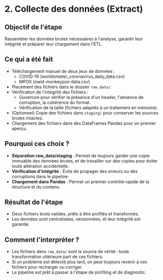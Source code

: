 # 2. Collecte des données (Extract)

## Objectif de l'étape
Rassembler les données brutes nécessaires à l'analyse, garantir leur intégrité et préparer leur chargement dans l'ETL.

## Ce qui a été fait
- Téléchargement manuel de deux jeux de données :
  - COVID-19 (worldometer_coronavirus_daily_data.csv)
  - MPOX (owid-monkeypox-data.csv)
- Placement des fichiers dans le dossier `raw_data/`.
- Vérification de l'intégrité des fichiers :
  - Ouverture pour vérifier la présence d'un header, l'absence de corruption, la cohérence du format.
  - Vérification de la taille (fichiers adaptés à un traitement en mémoire).
- (Optionnel) Copie des fichiers dans `staging/` pour conserver les sources brutes intactes.
- Chargement des fichiers dans des DataFrames Pandas pour un premier aperçu.

## Pourquoi ces choix ?
- **Séparation raw_data/staging** : Permet de toujours garder une copie immuable des données brutes, et de travailler sur des copies pour éviter toute altération accidentelle.
- **Vérification d'intégrité** : Évite de propager des erreurs ou des corruptions dans le pipeline.
- **Chargement dans Pandas** : Permet un premier contrôle rapide de la structure et du contenu.

## Résultat de l'étape
- Deux fichiers bruts valides, prêts à être profilés et transformés.
- Les données sont centralisées, versionnées, et leur intégrité est garantie.

## Comment l'interpréter ?
- Les fichiers dans `raw_data/` sont la source de vérité : toute transformation ultérieure part de ces fichiers.
- Si un problème est détecté plus tard, on peut toujours revenir à ces fichiers pour recharger ou corriger.
- Le pipeline est prêt à passer à l'étape de profiling et de diagnostic. 